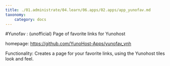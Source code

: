 ```yaml
---
title: ./01.administrate/04.learn/06.apps/02.apps/app_yunofav.md
taxonomy:
    category: docs
---
```

#Yunofav : (unofficial) Page of favorite links for Yunohost

homepage: https://github.com/YunoHost-Apps/yunofav_ynh

Functionality: Creates a page for your favorite links, using the Yunohost tiles look and feel.
